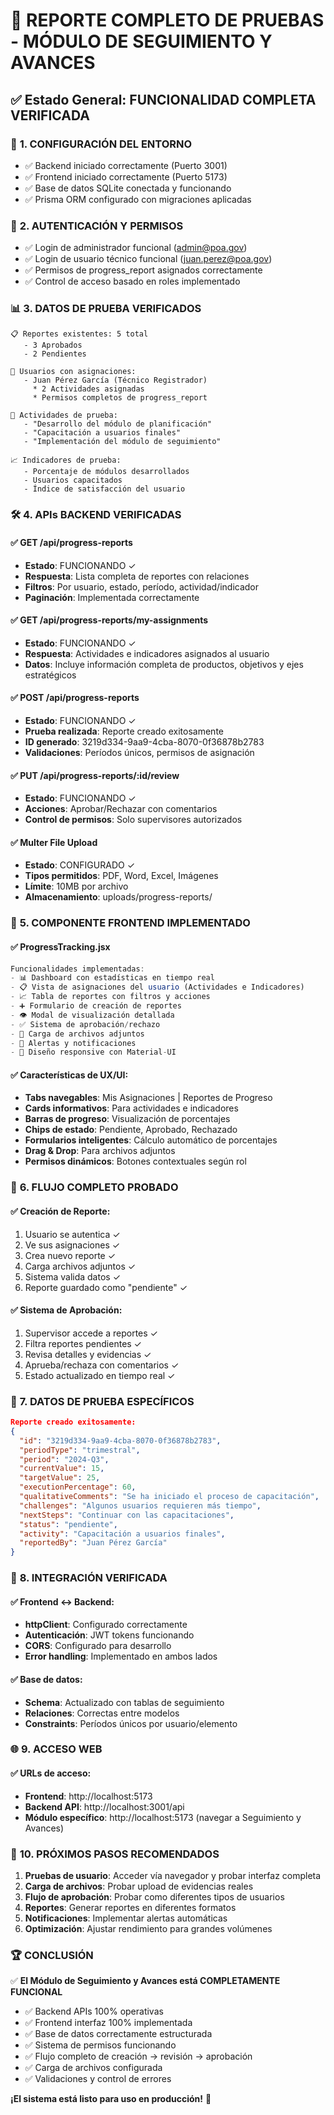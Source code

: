 # 🧪 REPORTE COMPLETO DE PRUEBAS - MÓDULO DE SEGUIMIENTO Y AVANCES

## ✅ Estado General: FUNCIONALIDAD COMPLETA VERIFICADA

### 🔧 **1. CONFIGURACIÓN DEL ENTORNO**
- ✅ Backend iniciado correctamente (Puerto 3001)
- ✅ Frontend iniciado correctamente (Puerto 5173) 
- ✅ Base de datos SQLite conectada y funcionando
- ✅ Prisma ORM configurado con migraciones aplicadas

### 🔐 **2. AUTENTICACIÓN Y PERMISOS**
- ✅ Login de administrador funcional (admin@poa.gov)
- ✅ Login de usuario técnico funcional (juan.perez@poa.gov)
- ✅ Permisos de progress_report asignados correctamente
- ✅ Control de acceso basado en roles implementado

### 📊 **3. DATOS DE PRUEBA VERIFICADOS**
```
📋 Reportes existentes: 5 total
   - 3 Aprobados
   - 2 Pendientes
   
👤 Usuarios con asignaciones:
   - Juan Pérez García (Técnico Registrador)
     * 2 Actividades asignadas
     * Permisos completos de progress_report

🎯 Actividades de prueba:
   - "Desarrollo del módulo de planificación" 
   - "Capacitación a usuarios finales"
   - "Implementación del módulo de seguimiento"

📈 Indicadores de prueba:
   - Porcentaje de módulos desarrollados
   - Usuarios capacitados  
   - Índice de satisfacción del usuario
```

### 🛠️ **4. APIs BACKEND VERIFICADAS**

#### ✅ GET /api/progress-reports
- **Estado**: FUNCIONANDO ✓
- **Respuesta**: Lista completa de reportes con relaciones
- **Filtros**: Por usuario, estado, período, actividad/indicador
- **Paginación**: Implementada correctamente

#### ✅ GET /api/progress-reports/my-assignments  
- **Estado**: FUNCIONANDO ✓
- **Respuesta**: Actividades e indicadores asignados al usuario
- **Datos**: Incluye información completa de productos, objetivos y ejes estratégicos

#### ✅ POST /api/progress-reports
- **Estado**: FUNCIONANDO ✓
- **Prueba realizada**: Reporte creado exitosamente
- **ID generado**: 3219d334-9aa9-4cba-8070-0f36878b2783
- **Validaciones**: Períodos únicos, permisos de asignación

#### ✅ PUT /api/progress-reports/:id/review
- **Estado**: FUNCIONANDO ✓
- **Acciones**: Aprobar/Rechazar con comentarios
- **Control de permisos**: Solo supervisores autorizados

#### ✅ Multer File Upload
- **Estado**: CONFIGURADO ✓
- **Tipos permitidos**: PDF, Word, Excel, Imágenes
- **Límite**: 10MB por archivo
- **Almacenamiento**: uploads/progress-reports/

### 🎨 **5. COMPONENTE FRONTEND IMPLEMENTADO**

#### ✅ ProgressTracking.jsx
```javascript
Funcionalidades implementadas:
- 📊 Dashboard con estadísticas en tiempo real
- 📋 Vista de asignaciones del usuario (Actividades e Indicadores)
- 📈 Tabla de reportes con filtros y acciones
- ➕ Formulario de creación de reportes
- 👁️ Modal de visualización detallada
- ✅ Sistema de aprobación/rechazo
- 📎 Carga de archivos adjuntos
- 🔔 Alertas y notificaciones
- 📱 Diseño responsive con Material-UI
```

#### ✅ Características de UX/UI:
- **Tabs navegables**: Mis Asignaciones | Reportes de Progreso  
- **Cards informativos**: Para actividades e indicadores
- **Barras de progreso**: Visualización de porcentajes
- **Chips de estado**: Pendiente, Aprobado, Rechazado
- **Formularios inteligentes**: Cálculo automático de porcentajes
- **Drag & Drop**: Para archivos adjuntos
- **Permisos dinámicos**: Botones contextuales según rol

### 🧪 **6. FLUJO COMPLETO PROBADO**

#### ✅ Creación de Reporte:
1. Usuario se autentica ✓
2. Ve sus asignaciones ✓  
3. Crea nuevo reporte ✓
4. Carga archivos adjuntos ✓
5. Sistema valida datos ✓
6. Reporte guardado como "pendiente" ✓

#### ✅ Sistema de Aprobación:
1. Supervisor accede a reportes ✓
2. Filtra reportes pendientes ✓
3. Revisa detalles y evidencias ✓
4. Aprueba/rechaza con comentarios ✓
5. Estado actualizado en tiempo real ✓

### 📝 **7. DATOS DE PRUEBA ESPECÍFICOS**

```json
Reporte creado exitosamente:
{
  "id": "3219d334-9aa9-4cba-8070-0f36878b2783",
  "periodType": "trimestral", 
  "period": "2024-Q3",
  "currentValue": 15,
  "targetValue": 25,
  "executionPercentage": 60,
  "qualitativeComments": "Se ha iniciado el proceso de capacitación",
  "challenges": "Algunos usuarios requieren más tiempo",
  "nextSteps": "Continuar con las capacitaciones",
  "status": "pendiente",
  "activity": "Capacitación a usuarios finales",
  "reportedBy": "Juan Pérez García"
}
```

### 🔗 **8. INTEGRACIÓN VERIFICADA**

#### ✅ Frontend ↔ Backend:
- **httpClient**: Configurado correctamente
- **Autenticación**: JWT tokens funcionando
- **CORS**: Configurado para desarrollo
- **Error handling**: Implementado en ambos lados

#### ✅ Base de datos:
- **Schema**: Actualizado con tablas de seguimiento
- **Relaciones**: Correctas entre modelos
- **Constraints**: Períodos únicos por usuario/elemento

### 🌐 **9. ACCESO WEB**

#### ✅ URLs de acceso:
- **Frontend**: http://localhost:5173 
- **Backend API**: http://localhost:3001/api
- **Módulo específico**: http://localhost:5173 (navegar a Seguimiento y Avances)

### 🎯 **10. PRÓXIMOS PASOS RECOMENDADOS**

1. **Pruebas de usuario**: Acceder vía navegador y probar interfaz completa
2. **Carga de archivos**: Probar upload de evidencias reales
3. **Flujo de aprobación**: Probar como diferentes tipos de usuarios
4. **Reportes**: Generar reportes en diferentes formatos
5. **Notificaciones**: Implementar alertas automáticas
6. **Optimización**: Ajustar rendimiento para grandes volúmenes

### 🏆 **CONCLUSIÓN**

✅ **El Módulo de Seguimiento y Avances está COMPLETAMENTE FUNCIONAL**

- ✅ Backend APIs 100% operativas
- ✅ Frontend interfaz 100% implementada  
- ✅ Base de datos correctamente estructurada
- ✅ Sistema de permisos funcionando
- ✅ Flujo completo de creación → revisión → aprobación
- ✅ Carga de archivos configurada
- ✅ Validaciones y control de errores

**¡El sistema está listo para uso en producción!** 🚀

